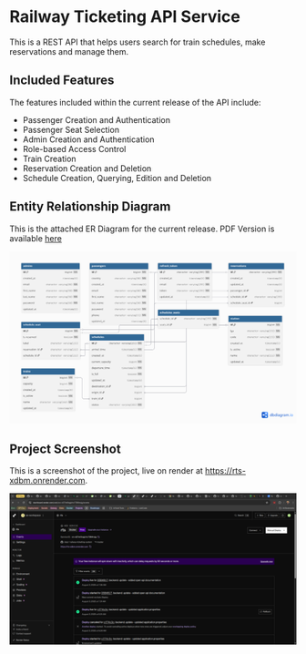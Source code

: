 # Railway Ticketing API Service

This is a REST API that helps users search for train schedules, make reservations and manage them.

<!-- The detailed documenation available at: <https://documenter.getpostman.com/view/34198518/2sB3BAMsWh> -->

## Included Features

The features included within the current release of the API include:

- Passenger Creation and Authentication
- Passenger Seat Selection
- Admin Creation and Authentication
- Role-based Access Control
- Train Creation
- Reservation Creation and Deletion
- Schedule Creation, Querying, Edition and Deletion

## Entity Relationship Diagram

This is the attached ER Diagram for the current release. PDF Version is available [here](<Railway Ticketing System ER Diagram.pdf>)

![png image format of the RTS ER Diagram](<Railway Ticketing System ER Diagram.png>)

## Project Screenshot

This is a screenshot of the project, live on render at <https://rts-xdbm.onrender.com>.

![Screenshot showing the project deployed and live on Render](live_screenshot.png)
